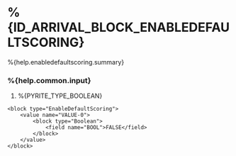 # %{ID_ARRIVAL_BLOCK_ENABLEDEFAULTSCORING}

%{help.enabledefaultscoring.summary}

### %{help.common.input}

1. %{PYRITE_TYPE_BOOLEAN}

```
<block type="EnableDefaultScoring">
    <value name="VALUE-0">
        <block type="Boolean">
            <field name="BOOL">FALSE</field>
        </block>
    </value>
</block>
```